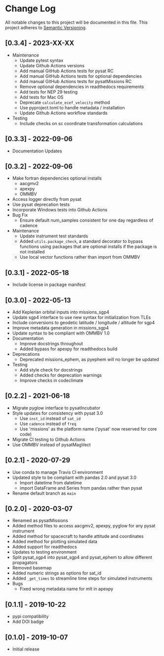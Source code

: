 # Change Log
All notable changes to this project will be documented in this file.
This project adheres to [Semantic Versioning](https://semver.org/).

## [0.3.4] - 2023-XX-XX
* Maintenance
  * Update pytest syntax
  * Update Github Actions versions
  * Add manual GitHub Actions tests for pysat RC
  * Add manual GitHub Actions tests for optional dependencies
  * Add manual GitHub Actions tests for pysatMissions RC
  * Remove optional dependencies in readthedocs requirements
  * Add tests for NEP 29 testing
  * Add tests for Mac OS
  * Deprecate `calculate_ecef_velocity` method
  * Use pyproject.toml to handle metadata / installation
  * Update Github Actions workflow standards
* Testing
  * Include checks on sc coordinate transformation calculations

## [0.3.3] - 2022-09-06
* Documentation Updates

## [0.3.2] - 2022-09-06
* Make fortran dependencies optional installs
  * aacgmv2
  * apexpy
  * OMMBV
* Access logger directly from pysat
* Use pysat deprecation tests
* Incorporate Windows tests into Github Actions
* Bug Fix
  * Ensure default num_samples consistent for one day regardless of cadence
* Maintenance
  * Update instrument test standards
  * Added `utils.package_check`, a standard decorator to bypass functions using
    packages that are optional installs if the package is not installed
  * Use local vector functions rather than import from OMMBV

## [0.3.1] - 2022-05-18
* Include license in package manifest

## [0.3.0] - 2022-05-13
* Add Keplerian orbital inputs into missions_sgp4
* Update sgp4 interface to use new syntax for initialization from TLEs
* Include conversions to geodetic latitude / longitude / altitude for sgp4
* Improve metadata generation in missions_sgp4
* Update syntax to be compliant with OMMBV 1.0
* Documentation
  * Improve docstrings throughout
  * Added bypass for apexpy for readthedocs build
* Deprecations
  * Deprecated missions_ephem, as pyephem will no longer be updated
* Testing
  * Add style check for docstrings
  * Added checks for deprecation warnings
  * Improve checks in codeclimate

## [0.2.2] - 2021-06-18
* Migrate pyglow interface to pysatIncubator
* Style updates for consistency with pysat 3.0
  * Use `inst_id` instead of `sat_id`
  * Use `cadence` instead of `freq`
  * Use 'missions' as the platform name ('pysat' now reserved for core code)
* Migrate CI testing to Github Actions
* Use OMMBV instead of pysatMagVect

## [0.2.1] - 2020-07-29
* Use conda to manage Travis CI environment
* Updated style to be compliant with pandas 2.0 and pysat 3.0
  * Import datetime from datetime
  * import DataFrame and Series from pandas rather than pysat
* Rename default branch as `main`

## [0.2.0] - 2020-03-07
* Renamed as pysatMissions
* Added method files to access aacgmv2, apexpy, pyglow for any pysat instrument
* Added method for spacecraft to handle attitude and coordinates
* Added method for plotting simulated data
* Added support for readthedocs
* Updates to testing environment
* Split pysat_sgp4 into pysat_sgp4 and pysat_ephem to allow different propagators
* Removed basemap
* Added numeric strings as options for sat_id
* Added `_get_times` to streamline time steps for simulated instruments
* Bugs
  * Fixed wrong metadata name for mlt in apexpy

## [0.1.1] - 2019-10-22
* pypi compatibility
* Add DOI badge

## [0.1.0] - 2019-10-07
* Initial release
